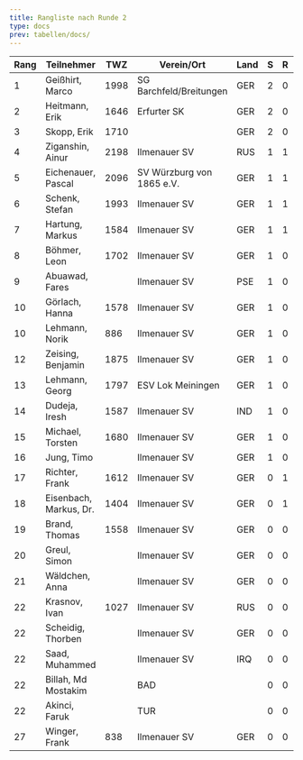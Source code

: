 ```yaml
---
title: Rangliste nach Runde 2
type: docs
prev: tabellen/docs/
---
```



| Rang | Teilnehmer             | TWZ  | Verein/Ort                | Land | S   | R   | V   | Punkte | BH  | SB   | ARO  | WIN |
| ---- | ---------------------- | ---- | ------------------------- | ---- | --- | --- | --- | ------ | --- | ---- | ---- | --- |
| 1    | Geißhirt, Marco        | 1998 | SG Barchfeld/Breitungen   | GER  | 2   | 0   | 0   | 2.0    | 2.0 | 2.00 | 1750 | 2   |
| 2    | Heitmann, Erik         | 1646 | Erfurter SK               | GER  | 2   | 0   | 0   | 2.0    | 1.5 | 1.50 | 1232 | 2   |
| 3    | Skopp, Erik            | 1710 |                           | GER  | 2   | 0   | 0   | 2.0    | 0.5 | 0.50 | 1179 | 2   |
| 4    | Ziganshin, Ainur       | 2198 | Ilmenauer SV              | RUS  | 1   | 1   | 0   | 1.5    | 2.5 | 1.75 | 1986 | 1   |
| 5    | Eichenauer, Pascal     | 2096 | SV Würzburg von 1865 e.V. | GER  | 1   | 1   | 0   | 1.5    | 2.5 | 1.75 | 1939 | 1   |
| 6    | Schenk, Stefan         | 1993 | Ilmenauer SV              | GER  | 1   | 1   | 0   | 1.5    | 1.5 | 1.25 | 1206 | 1   |
| 7    | Hartung, Markus        | 1584 | Ilmenauer SV              | GER  | 1   | 1   | 0   | 1.5    | 1.0 | 0.75 | 1508 | 1   |
| 8    | Böhmer, Leon           | 1702 | Ilmenauer SV              | GER  | 1   | 0   | 1   | 1.0    | 3.0 | 1.00 | 1793 | 1   |
| 9    | Abuawad, Fares         |      | Ilmenauer SV              | PSE  | 1   | 0   | 1   | 1.0    | 2.5 | 0.50 | 1255 | 1   |
| 10   | Görlach, Hanna         | 1578 | Ilmenauer SV              | GER  | 1   | 0   | 1   | 1.0    | 2.5 | 0.50 | 1223 | 1   |
| 10   | Lehmann, Norik         | 886  | Ilmenauer SV              | GER  | 1   | 0   | 1   | 1.0    | 2.5 | 0.50 | 1223 | 1   |
| 12   | Zeising, Benjamin      | 1875 | Ilmenauer SV              | GER  | 1   | 0   | 1   | 1.0    | 2.0 | 0.50 | 1801 | 1   |
| 13   | Lehmann, Georg         | 1797 | ESV Lok Meiningen         | GER  | 1   | 0   | 1   | 1.0    | 2.0 | 0.00 | 1778 | 1   |
| 14   | Dudeja, Iresh          | 1587 | Ilmenauer SV              | IND  | 1   | 0   | 1   | 1.0    | 1.5 | 0.50 | 1251 | 1   |
| 15   | Michael, Torsten       | 1680 | Ilmenauer SV              | GER  | 1   | 0   | 1   | 1.0    | 1.5 | 0.00 | 1467 | 1   |
| 16   | Jung, Timo             |      | Ilmenauer SV              | GER  | 1   | 0   | 1   | 1.0    | 1.5 | 0.00 | 1416 | 1   |
| 17   | Richter, Frank         | 1612 | Ilmenauer SV              | GER  | 0   | 1   | 1   | 0.5    | 3.0 | 0.75 | 1789 | 0   |
| 18   | Eisenbach, Markus, Dr. | 1404 | Ilmenauer SV              | GER  | 0   | 1   | 1   | 0.5    | 2.5 | 0.75 | 1730 | 0   |
| 19   | Brand, Thomas          | 1558 | Ilmenauer SV              | GER  | 0   | 0   | 2   | 0.0    | 3.0 | 0.00 | 1754 | 0   |
| 20   | Greul, Simon           |      | Ilmenauer SV              | GER  | 0   | 0   | 2   | 0.0    | 2.5 | 0.00 | 1237 | 0   |
| 21   | Wäldchen, Anna         |      | Ilmenauer SV              | GER  | 0   | 0   | 2   | 0.0    | 2.5 | 0.00 | 1189 | 0   |
| 22   | Krasnov, Ivan          | 1027 | Ilmenauer SV              | RUS  | 0   | 0   | 0   | 0.0    | 2.5 | 0.00 | 0    | 0   |
| 22   | Scheidig, Thorben      |      | Ilmenauer SV              | GER  | 0   | 0   | 0   | 0.0    | 2.5 | 0.00 | 0    | 0   |
| 22   | Saad, Muhammed         |      | Ilmenauer SV              | IRQ  | 0   | 0   | 0   | 0.0    | 2.5 | 0.00 | 0    | 0   |
| 22   | Billah, Md Mostakim    |      | BAD                       |      | 0   | 0   | 0   | 0.0    | 2.5 | 0.00 | 0    | 0   |
| 22   | Akinci, Faruk          |      | TUR                       |      | 0   | 0   | 0   | 0.0    | 2.5 | 0.00 | 0    | 0   |
| 27   | Winger, Frank          | 838  | Ilmenauer SV              | GER  | 0   | 0   | 2   | 0.0    | 2.0 | 0.00 | 1240 | 0   |
